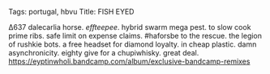 Tags: portugal, hbvu
Title: FISH EYED
  
∆637 dalecarlia horse. _effteepee_. hybrid swarm mega pest. to slow cook prime ribs. safe limit on expense claims. #haforsbe to the rescue. the legion of rushkie bots. a free headset for diamond loyalty. in cheap plastic. damn asynchronicity. eighty give for a chupiwhisky. great deal.  
<https://eyptinwholi.bandcamp.com/album/exclusive-bandcamp-remixes>  
